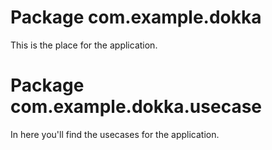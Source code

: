 # Package com.example.dokka

This is the place for the application.

# Package com.example.dokka.usecase

In here you'll find the usecases for the application.
